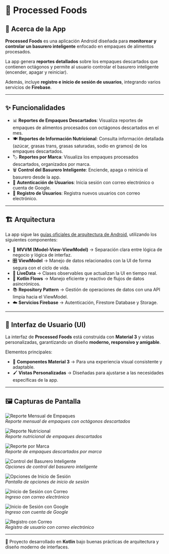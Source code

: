 # 📱 Processed Foods

## 📌 Acerca de la App

**Processed Foods** es una aplicación Android diseñada para **monitorear y controlar un basurero inteligente** enfocado en empaques de alimentos procesados.  

La app genera **reportes detallados** sobre los empaques descartados que contienen octágonos y permite al usuario controlar el basurero inteligente (encender, apagar y reiniciar).  

Además, incluye **registro e inicio de sesión de usuarios**, integrando varios servicios de **Firebase**.  

---

## ✨ Funcionalidades

- 📊 **Reportes de Empaques Descartados**: Visualiza reportes de empaques de alimentos procesados con octágonos descartados en el mes.  
- 🍽️ **Reportes de Información Nutricional**: Consulta información detallada (azúcar, grasas trans, grasas saturadas, sodio en gramos) de los empaques descartados.  
- 🏷️ **Reportes por Marca**: Visualiza los empaques procesados descartados, organizados por marca.  
- 🗑️ **Control del Basurero Inteligente**: Enciende, apaga o reinicia el basurero desde la app.  
- 🔐 **Autenticación de Usuarios**: Inicia sesión con correo electrónico o cuenta de Google.  
- 📝 **Registro de Usuarios**: Registra nuevos usuarios con correo electrónico.  

---

## 🏗️ Arquitectura

La app sigue las [guías oficiales de arquitectura de Android](https://developer.android.com/topic/architecture), utilizando los siguientes componentes:  

- 🧩 **MVVM (Model-View-ViewModel)** → Separación clara entre lógica de negocio y lógica de interfaz.  
- 🎛️ **ViewModel** → Manejo de datos relacionados con la UI de forma segura con el ciclo de vida.  
- 📡 **LiveData** → Clases observables que actualizan la UI en tiempo real.  
- 🔄 **Kotlin Flows** → Manejo eficiente y reactivo de flujos de datos asincrónicos.  
- 📚 **Repository Pattern** → Gestión de operaciones de datos con una API limpia hacia el ViewModel.  
- ☁️ **Servicios Firebase** → Autenticación, Firestore Database y Storage.  

---

## 🎨 Interfaz de Usuario (UI)

La interfaz de **Processed Foods** está construida con **Material 3** y vistas personalizadas, garantizando un diseño **moderno, responsivo y amigable**.  

Elementos principales:  
- 🎨 **Componentes Material 3** → Para una experiencia visual consistente y adaptable.  
- 🖌️ **Vistas Personalizadas** → Diseñadas para ajustarse a las necesidades específicas de la app.  

---

## 🖼️ Capturas de Pantalla

![Reporte Mensual de Empaques](screenshots/monthly_discarded_packages_report.jpg)  
*Reporte mensual de empaques con octágonos descartados*  

![Reporte Nutricional](screenshots/nutritional_information_report.jpg)  
*Reporte nutricional de empaques descartados*  

![Reporte por Marca](screenshots/brand_specific_report.jpg)  
*Reporte de empaques descartados por marca*  

![Control del Basurero Inteligente](screenshots/smart_trash_can_control.jpg)  
*Opciones de control del basurero inteligente*  

![Opciones de Inicio de Sesión](screenshots/login_options.jpg)  
*Pantalla de opciones de inicio de sesión*  

![Inicio de Sesión con Correo](screenshots/email_login.jpg)  
*Ingreso con correo electrónico*  

![Inicio de Sesión con Google](screenshots/google_login.jpg)  
*Ingreso con cuenta de Google*  

![Registro con Correo](screenshots/email_registration.jpg)  
*Registro de usuario con correo electrónico*  

---

📌 Proyecto desarrollado en **Kotlin** bajo buenas prácticas de arquitectura y diseño moderno de interfaces.  
